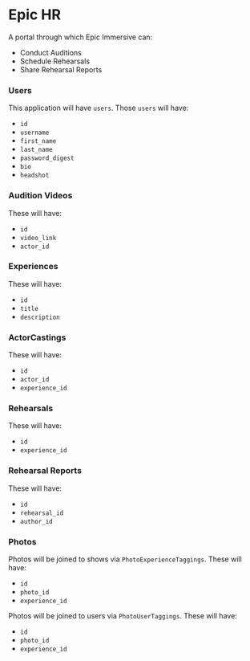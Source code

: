 # Epic HR

A portal through which Epic Immersive can:
- Conduct Auditions
- Schedule Rehearsals
- Share Rehearsal Reports

### Users

This application will have `users`. Those `users` will have:
- `id`
- `username`
- `first_name`
- `last_name`
- `password_digest`
- `bio`
- `headshot`

### Audition Videos

These will have:

- `id`
- `video_link`
- `actor_id`

### Experiences

These will have:

- `id`
- `title`
- `description`

### ActorCastings

These will have:

- `id`
- `actor_id`
- `experience_id`

### Rehearsals

These will have:
- `id`
- `experience_id`

### Rehearsal Reports

These will have:
- `id`
- `rehearsal_id`
- `author_id`

### Photos

Photos will be joined to shows via `PhotoExperienceTaggings`. These will have:
- `id`
- `photo_id`
- `experience_id`

Photos will be joined to users via `PhotoUserTaggings`. These will have:
- `id`
- `photo_id`
- `experience_id`
